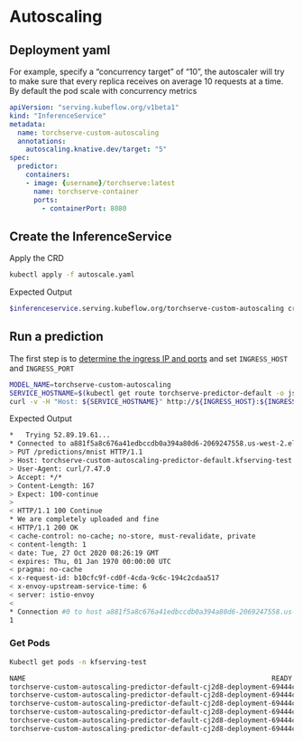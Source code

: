 # Autoscaling

## Deployment yaml

For example, specify a “concurrency target” of “10”, the autoscaler will try to make sure that every replica receives on average 10 requests at a time.
By default the pod scale with concurrency metrics

```yaml
apiVersion: "serving.kubeflow.org/v1beta1"
kind: "InferenceService"
metadata:
  name: torchserve-custom-autoscaling
  annotations:
    autoscaling.knative.dev/target: "5"
spec:
  predictor:
    containers:
    - image: {username}/torchserve:latest
      name: torchserve-container
      ports:
        - containerPort: 8080
```

## Create the InferenceService

Apply the CRD

```bash
kubectl apply -f autoscale.yaml
```

Expected Output

```bash
$inferenceservice.serving.kubeflow.org/torchserve-custom-autoscaling created
```

## Run a prediction

The first step is to [determine the ingress IP and ports](../../../README.md#determine-the-ingress-ip-and-ports) and set `INGRESS_HOST` and `INGRESS_PORT`

```bash
MODEL_NAME=torchserve-custom-autoscaling
SERVICE_HOSTNAME=$(kubectl get route torchserve-predictor-default -o jsonpath='{.status.url}' | cut -d "/" -f 3)
curl -v -H "Host: ${SERVICE_HOSTNAME}" http://${INGRESS_HOST}:${INGRESS_PORT}/predictions/mnist -T 1.png
```

Expected Output

```bash
*   Trying 52.89.19.61...
* Connected to a881f5a8c676a41edbccdb0a394a80d6-2069247558.us-west-2.elb.amazonaws.com (52.89.19.61) port 80 (#0)
> PUT /predictions/mnist HTTP/1.1
> Host: torchserve-custom-autoscaling-predictor-default.kfserving-test.example.com
> User-Agent: curl/7.47.0
> Accept: */*
> Content-Length: 167
> Expect: 100-continue
>
< HTTP/1.1 100 Continue
* We are completely uploaded and fine
< HTTP/1.1 200 OK
< cache-control: no-cache; no-store, must-revalidate, private
< content-length: 1
< date: Tue, 27 Oct 2020 08:26:19 GMT
< expires: Thu, 01 Jan 1970 00:00:00 UTC
< pragma: no-cache
< x-request-id: b10cfc9f-cd0f-4cda-9c6c-194c2cdaa517
< x-envoy-upstream-service-time: 6
< server: istio-envoy
<
* Connection #0 to host a881f5a8c676a41edbccdb0a394a80d6-2069247558.us-west-2.elb.amazonaws.com left intact
1
```

### Get Pods

```bash
Kubectl get pods -n kfserving-test

NAME                                                             READY   STATUS        RESTARTS   AGE
torchserve-custom-autoscaling-predictor-default-cj2d8-deployment-69444c9c74-67qwb   2/2     Terminating   0          103s
torchserve-custom-autoscaling-predictor-default-cj2d8-deployment-69444c9c74-nnxk8   2/2     Terminating   0          95s
torchserve-custom-autoscaling-predictor-default-cj2d8-deployment-69444c9c74-rq8jq   2/2     Running       0          50m
torchserve-custom-autoscaling-predictor-default-cj2d8-deployment-69444c9c74-tsrwr   2/2     Running       0          113s
torchserve-custom-autoscaling-predictor-default-cj2d8-deployment-69444c9c74-vvpjl   2/2     Running       0          109s
torchserve-custom-autoscaling-predictor-default-cj2d8-deployment-69444c9c74-xvn7t   2/2     Terminating   0          103s
```
